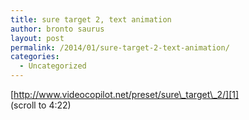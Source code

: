 ```yaml
---
title: sure target 2, text animation
author: bronto saurus
layout: post
permalink: /2014/01/sure-target-2-text-animation/
categories:
  - Uncategorized
---
```

[http://www.videocopilot.net/preset/sure\_target\_2/][1]  
(scroll to 4:22)

 [1]: http://www.videocopilot.net/preset/sure_target_2/